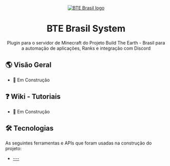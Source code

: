 <p align="center">
  <a href="https://github.com/LucasmullerC/BTEBrasilSystem">
  <img src="https://lucasmullerc.github.io/BTEBrasilSystem/img/BR-logo.gif" alt="BTE Brasil logo" />
  </a>
</p>
<h1 align="center">BTE Brasil System</h1>
<p align="center">Plugin para o servidor de Minecraft do Projeto Build The Earth - Brasil para a automação de aplicações, Ranks e integração com Discord</p>
  
## 🌎 Visão Geral

- 🔨 Em Construção

## ❓ Wiki - Tutoriais
- 🔨 Em Construção

## 🛠 Tecnologias

As seguintes ferramentas e APIs que foram usadas na construção do projeto:

- [---](--)
